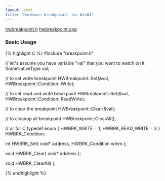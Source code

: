 ```yaml
---
layout: post
title: "Hardware breakpoints for Win64"
---
```


<a href="/downloads/hwbreakpoint.h" class="link_btn">hwbreakpoint.h</a>
<a href="/downloads/hwbreakpoint.cpp" class="link_btn">hwbreakpoint.cpp</a>

### Basic Usage

{% highlight C %}
#include "breakpoint.h"

// let's assume you have variable "val" that you want to watch on it
SomeNativeType val;

// to set write breakpoint
HWBreakpoint::Set(&val, HWBreakpoint::Condition::Write);

// to set read and write breakpoint
HWBreakpoint::Set(&val, HWBreakpoint::Condition::ReadWrite);

// to clear the breakpoint
HWBreakpoint::Clear(&val);

// to cleanup all breakpoint
HWBreakpoint::ClearAll();

// or for C
typedef enum {
	HWBRK_WRITE = 1,
	HWBRK_READ_WRITE = 3
} HWBRK_Condition;

int HWBRK_Set(
	void* address,
	HWBRK_Condition when
);

void HWBRK_Clear(
	void* address
);

void HWBRK_ClearAll(
);


{% endhighlight %}
